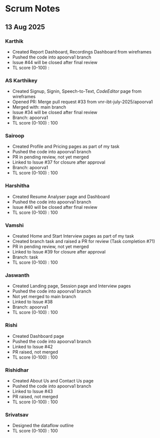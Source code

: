 # Scrum Notes

## 13 Aug 2025

### Karthik
* Created Report Dashboard, Recordings Dashboard from wireframes
* Pushed the code into apoorva1 branch
* Issue #44 will be closed after final review
* TL score (0-100) : 

### AS Karthikey
* Created Signup, Signin, Speech-to-Text, *CodeEditor* page from wireframes
* Opened PR: Merge pull request #33 from vnr-ibt-july-2025/apoorva1
* Merged with: main branch
* Issue #34 will be closed after final review
* Branch: apoorva1
* TL score (0-100) : 100

### Sairoop
* Created Profile and Pricing pages as part of my task
* Pushed the code into apoorva1 branch
* PR in pending review, not yet merged
* Linked to Issue #37 for closure after approval
* Branch: apoorva1
* TL score (0-100) : 100

### Harshitha
* Created Resume Analyser page and Dashboard
* Pushed the code into apoorva1 branch
* Issue #40 will be closed after final review
* TL score (0-100) : 100

### Vamshi
* Created Home and Start Interview pages as part of my task
* Created branch task and raised a PR for review (Task completion #71)
* PR in pending review, not yet merged
* Linked to Issue #39 for closure after approval
* Branch: task
* TL score (0-100) : 100

### Jaswanth
* Created Landing page, Session page and Interview pages
* Pushed the code into apoorva1 branch
* Not yet merged to main branch
* Linked to Issue #38
* Branch: apoorva1
* TL score (0-100) : 100

### Rishi
* Created Dashboard page
* Pushed the code into apoorva1 branch
* Linked to Issue #42
* PR raised, not merged
* TL score (0-100) : 100

### Rishidhar
* Created About Us and Contact Us page
* Pushed the code into apoorva1 branch
* Linked to Issue #43
* PR raised, not merged
* TL score (0-100) : 100

### Srivatsav
* Designed the dataflow outline
* TL score (0-100) : 100
